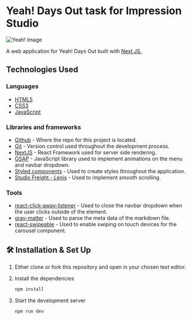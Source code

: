 # Yeah! Days Out task for Impression Studio

![Yeah! Image](/og.png)

<p>A web application for Yeah! Days Out built with <a href='https://nextjs.org/' target='_blank'>Next JS.</a></p>

## Technologies Used

### Languages

- [HTML5](https://en.wikipedia.org/wiki/HTML5)
- [CSS3](https://en.wikipedia.org/wiki/CSS)
- [JavaScript](https://en.wikipedia.org/wiki/JavaScript)

### Libraries and frameworks

- [Github](https://github.com/) - Where the repo for this project is located.
- [Git](https://git-scm.com/book/en/v2/Getting-Started-About-Version-Control) - Version control used throughout the development process.
- [NextJS](https://nextjs.org/) - React Framework used for server side rendering.
- [GSAP](https://greensock.com/) - JavaScript library used to implement animations on the menu and navbar dropdown.
- [Styled components](https://styled-components.com/) - Used to create styles throughout the application.
- [Studio Freight - Lenis](https://lenis.studiofreight.com/) - Used to implement smooth scrolling.

### Tools

- [react-click-away-listener](https://www.npmjs.com/package/react-click-away-listener) - Used to close the navbar dropdown when the user clicks outside of the element.
- [gray-matter](https://www.npmjs.com/package/gray-matter) - Used to parse the meta data of the markdown file.
- [react-swipeable](https://www.npmjs.com/package/react-swipeable) - Used to enable swiping on touch devices for the carousel component.

## 🛠 Installation & Set Up

1. Either clone or fork this repository and open in your chosen text editor.

2. Install the dependencies

   ```sh
   npm install
   ```

3. Start the development server

   ```sh
   npm run dev
   ```
